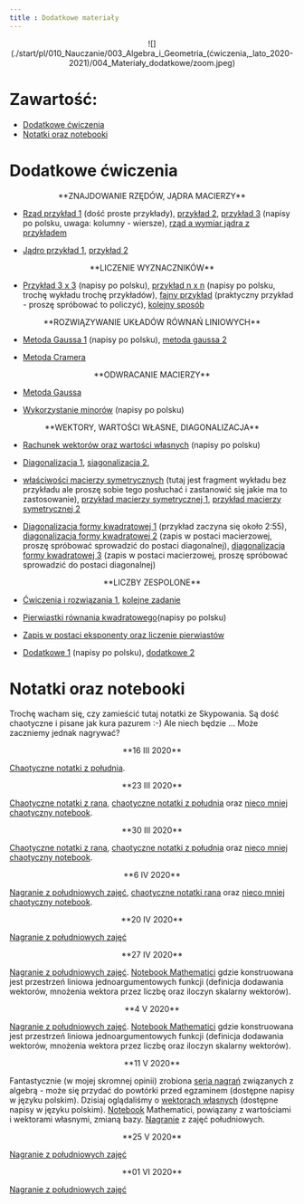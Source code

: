 ```yaml
---
title : Dodatkowe materiały
---
```


<center>
![](./start/pl/010_Nauczanie/003_Algebra_i_Geometria_(ćwiczenia,_lato_2020-2021)/004_Materiały_dodatkowe/zoom.jpeg) 
</center>



# Zawartość:

* [Dodatkowe ćwiczenia](#dodatkowe-ćwiczenia)
* [Notatki oraz notebooki](#notatki-oraz-notebooki)



# Dodatkowe ćwiczenia

<center>
**ZNAJDOWANIE RZĘDÓW, JĄDRA MACIERZY**
</center>

* [Rząd przykład 1](https://youtu.be/HZy-sFsCCxI) (dość proste przykłady), [przykład 2](https://youtu.be/MxGJeli6qOc),
  [przykład 3](https://youtu.be/JUgrBkPteTg) (napisy po polsku, uwaga: kolumny - wiersze), [rząd a wymiar jądra z przykładem](https://youtu.be/JUgrBkPteTg)

* [Jądro przykład 1](https://youtu.be/EpcCNOe-oyE), [przykład 2](https://youtu.be/jCwRV1QL_Xs)

<center>
**LICZENIE WYZNACZNIKÓW**
</center>

* [Przykład 3 x 3](https://youtu.be/0c7dt2SQfLw) (napisy po polsku), [przykład n x n](https://youtu.be/H9BWRYJNIv4) (napisy po polsku, trochę wykładu trochę przykładów),
  [fajny przykład](https://youtu.be/QV0jsTiobU4) (praktyczny przykład - proszę spróbować to policzyć),
	[kolejny sposób](https://youtu.be/nu87kfmwNfU)

<center>
**ROZWIĄZYWANIE UKŁADÓW RÓWNAŃ LINIOWYCH**
</center>

* [Metoda Gaussa 1](https://youtu.be/L0CmbneYETs) (napisy po polsku), [metoda gaussa 2](https://youtu.be/2j5Ic2V7wq4)

* [Metoda Cramera](https://youtu.be/TtxVGMWXMSE)

<center>
**ODWRACANIE MACIERZY**
</center>

* [Metoda Gaussa](https://youtu.be/Fg7_mv3izR0)

* [Wykorzystanie minorów](https://youtu.be/xZBbfLLfVV4) (napisy po polsku)

<center>
**WEKTORY, WARTOŚCI WŁASNE, DIAGONALIZACJA**
</center>

* [Rachunek wektorów oraz wartości własnych](https://youtu.be/3Md5KCCQX-0) (napisy po polsku)

* [Diagonalizacja 1](https://youtu.be/ieWyx2mlZyk), [siagonalizacja 2](https://youtu.be/Lq7a8hNUzYI),
  
* [właściwości macierzy symetrycznych](https://youtu.be/gJhlkEBZsfI) (tutaj jest fragment wykładu bez przykładu ale
	proszę sobie tego posłuchać i zastanowić się jakie ma to zastosowanie), 
	[przykład macierzy symetrycznej 1](https://youtu.be/Ryte9OqtR5c),
	[przykład macierzy symetrycznej 2](https://youtu.be/kkKyIPgN1Yc)

* [Diagonalizacja formy kwadratowej 1](https://youtu.be/M1wYg0Faj1U) (przykład zaczyna się około 2:55), 
  [diagonalizacja formy kwadratowej 2](https://youtu.be/0yEiCV-xEWQ) (zapis w postaci macierzowej, proszę spróbować sprowadzić do postaci diagonalnej),
  [diagonalizacja formy kwadratowej 3](https://youtu.be/v2IeXzo2LlA) (zapis w postaci macierzowej, proszę spróbować sprowadzić do postaci diagonalnej)

<center>
**LICZBY ZESPOLONE**
</center>

* [Ćwiczenia i rozwiązania 1](https://youtu.be/y2wPAZwZTng), [kolejne zadanie](https://youtu.be/ChnR4qUzXK8)

* [Pierwiastki równania kwadratowego](https://youtu.be/dnjK4DPqh0k)(napisy po polsku)

* [Zapis w postaci eksponenty oraz liczenie pierwiastów](https://youtu.be/N0Y8ia57C24)

* [Dodatkowe 1](https://youtu.be/N0Y8ia57C24) (napisy po polsku), [dodatkowe 2](https://youtu.be/BZxZ_eEuJBM)


# Notatki oraz notebooki

Trochę wacham się, czy zamieścić tutaj notatki ze Skypowania. 
Są dość chaotyczne i pisane jak kura pazurem :-) Ale niech będzie ... 
Może zaczniemy jednak nagrywać?

<center>
**16 III 2020**
</center>

[Chaotyczne notatki z południa](./start/pl/010_Nauczanie/003_Algebra_i_Geometria_(ćwiczenia,_lato_2020-2021)/004_Materiały_dodatkowe/003_Notatki_oraz_notebooki/algebra_16_03_2020.pdf).

<center>
**23 III 2020**
</center>

[Chaotyczne notatki z rana](./start/pl/010_Nauczanie/003_Algebra_i_Geometria_(ćwiczenia,_lato_2020-2021)/004_Materiały_dodatkowe/003_Notatki_oraz_notebooki/algebra_23_03_2020_rano.pdf),
[chaotyczne notatki z południa](./start/pl/010_Nauczanie/003_Algebra_i_Geometria_(ćwiczenia,_lato_2020-2021)/004_Materiały_dodatkowe/003_Notatki_oraz_notebooki/algebra_23_03_2020_poludnie.pdf)
oraz [nieco mniej chaotyczny notebook](./start/pl/010_Nauczanie/003_Algebra_i_Geometria_(ćwiczenia,_lato_2020-2021)/004_Materiały_dodatkowe/003_Notatki_oraz_notebooki/algebra_23_03_2020_send.nb).

<center>
**30 III 2020**
</center>

[Chaotyczne notatki z rana](./start/pl/010_Nauczanie/003_Algebra_i_Geometria_(ćwiczenia,_lato_2020-2021)/004_Materiały_dodatkowe/003_Notatki_oraz_notebooki/algebra_30_03_2020_rano.pdf),
[chaotyczne notatki z południa](./start/pl/010_Nauczanie/003_Algebra_i_Geometria_(ćwiczenia,_lato_2020-2021)/004_Materiały_dodatkowe/003_Notatki_oraz_notebooki/algebra_30_03_2020_poludnie.pdf)
oraz [nieco mniej chaotyczny notebook](./start/pl/010_Nauczanie/003_Algebra_i_Geometria_(ćwiczenia,_lato_2020-2021)/004_Materiały_dodatkowe/003_Notatki_oraz_notebooki/algebra_30_03_2020_rano.nb).

<center>
**6 IV 2020**
</center>

[Nagranie z południowych zajęć](https://ujchmura-my.sharepoint.com/:v:/g/personal/kacper_topolnicki_uj_edu_pl/EbxLZyGziEpHoLWuU2Aj7C4BguyKd_ByZRNgI1nSKTdAmA?e=N5BSaH),
[chaotyczne notatki rana](./start/pl/010_Nauczanie/003_Algebra_i_Geometria_(ćwiczenia,_lato_2020-2021)/004_Materiały_dodatkowe/003_Notatki_oraz_notebooki/algebra_06_04_2020_poludnie.pdf) oraz
[nieco mniej chaotyczny notebook](./start/pl/010_Nauczanie/003_Algebra_i_Geometria_(ćwiczenia,_lato_2020-2021)/004_Materiały_dodatkowe/003_Notatki_oraz_notebooki/algebra_06_04_2020.nb).

<center>
**20 IV 2020**
</center>

[Nagranie z południowych zajęć](https://us02web.zoom.us/rec/share/2vB4HoHc6l9JGNL37kWGZPdwJZi1T6a8h3RM_KYImRsM1wQL_mu5E80rYhrsCbMT?startTime=1587376995000)

<center>
**27 IV 2020**
</center>

[Nagranie z południowych zajęć](https://us02web.zoom.us/rec/share/49IpI-_Q60ZJHtbTwR6OZKksMaS-X6a81CRP8vEMmUtM4kl9rh78Z4HcKEifZJHD?startTime=1587982263000).
[Notebook Mathematici](./start/pl/010_Nauczanie/003_Algebra_i_Geometria_(ćwiczenia,_lato_2020-2021)/004_Materiały_dodatkowe/003_Notatki_oraz_notebooki/algebra_27_04_2020.nb) gdzie konstruowana jest przestrzeń
liniowa jednoargumentowych funkcji (definicja dodawania wektorów, mnożenia wektora przez liczbę
oraz iloczyn skalarny wektorów).

<center>
**4 V 2020**
</center>

[Nagranie z południowych zajęć](https://us02web.zoom.us/rec/share/5NMlP-yvy21OXZWR8GGOc6kKIJn1aaa8gCgZrqEEykeHMzGSLLUPryIZH2wMXURt?startTime=1588587111000).
[Notebook Mathematici](./start/pl/010_Nauczanie/003_Algebra_i_Geometria_(ćwiczenia,_lato_2020-2021)/004_Materiały_dodatkowe/003_Notatki_oraz_notebooki/algebra_04_05_2020.nb) gdzie konstruowana jest przestrzeń
liniowa jednoargumentowych funkcji (definicja dodawania wektorów, mnożenia wektora przez liczbę
oraz iloczyn skalarny wektorów).

<center>
**11 V 2020**
</center>

Fantastycznie (w mojej skromnej opinii) zrobiona [seria nagrań](https://www.youtube.com/playlist?list=PLZHQObOWTQDPHP40bzkb0TKLRPwQGAoC-) 
związanych z algebrą - może się przydać do powtórki przed egzaminem (dostępne napisy w języku polskim). Dzisiaj oglądaliśmy
o [wektorach własnych](https://youtu.be/PFDu9oVAE-g) (dostępne napisy w języku polskim). [Notebook](./start/pl/010_Nauczanie/003_Algebra_i_Geometria_(ćwiczenia,_lato_2020-2021)/004_Materiały_dodatkowe/003_Notatki_oraz_notebooki/algebra_11_05_2020.nb) Mathematici, powiązany
z wartościami i wektorami własnymi, zmianą bazy. [Nagranie](https://us02web.zoom.us/rec/share/2M1SM4H-1kRLH7OVznn4d5Z4R4v7eaa80CMa-6YJmBuXBjIoEMfw4U6W2OUQk9p-?startTime=1589193223000)
z zajęć południowych.

<center>
**25 V 2020**
</center>

[Nagranie z południowych zajęć](https://ujchmura-my.sharepoint.com/:v:/g/personal/kacper_topolnicki_uj_edu_pl/EVjGRIW85PZCl4flz8YOc4IBy40ho-C2J7EWM_WVX3P8bQ?e=rBYvpt)

<center>
**01 VI 2020**
</center>

[Nagranie z południowych zajęć](https://ujchmura-my.sharepoint.com/:v:/g/personal/kacper_topolnicki_uj_edu_pl/EYNnx31RC9tGr-OCqguRTxcBZtDmUiBXwPE-u2SD8Y6DOg?e=QvgizT)

